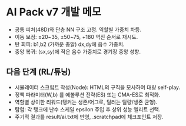 # AI Pack v7 개발 메모
- 공통 피처(48D)와 단층 NN 구조 고정. 역할별 가중치 차등.
- 이동 보정: ±20~35, ±50~75, +180 역진 순서로 재시도.
- 탄 회피: b1,b2 (가까운 총알) dx,dy에 음수 가중치.
- 중앙 복귀: (sx,sy)에 작은 음수 가중치로 경기장 중앙 성향.

## 다음 단계 (RL/튜닝)
- 시뮬레이터 스크립트 작성(Node): HTML의 규칙을 모사하여 대량 self-play.
- 정책 파라미터(W,b) 를 에볼루션 전략(ES) 또는 CMA-ES로 최적화.
- 역할별 상이한 리워드(탱커는 생존/어그로, 딜러는 딜량/생존 균형).
- 탐험: 각 탱크에 난수 스케일 epsilon 주입 후 상위 성능 엘리트 선택.
- 주기적 결과를 result/ai.txt에 반영, .scratchpad에 체크포인트 저장.
